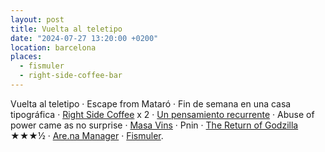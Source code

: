 ```yaml
---
layout: post
title: Vuelta al teletipo
date: "2024-07-27 13:20:00 +0200"
location: barcelona
places:
  - fismuler
  - right-side-coffee-bar
---
```


Vuelta al teletipo &middot; Escape from Mataró &middot; Fin de semana en una
casa tipográfica &middot; [Right Side
Coffee](/maps/barcelona/right-side-coffee-bar) x 2 &middot; [Un pensamiento
recurrente](https://mastodon.social/@javierarce/112852316695014061) &middot;
Abuse of power came as no surprise &middot; [Masa Vins](/maps/barcelona/masa-vins) &middot; Pnin &middot; [The Return of
Godzilla](https://letterboxd.com/javier/film/the-return-of-godzilla) ★★★½
&middot; [Are.na Manager](https://obsidian.md/plugins?search=Are.na%20manager)
&middot; [Fismuler](/maps/barcelona/fismuler).
